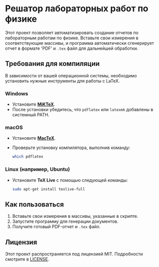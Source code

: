 # Решатор лабораторных работ по физике

Этот проект позволяет автоматизировать создание отчетов по лабораторным работам по физике. Вставьте свои измерения в соответствующие массивы, и программа автоматически сгенерирует отчет в формате 'PDF' и `.tex` файл для дальнейшей обработки. 

## Требования для компиляции

В зависимости от вашей операционной системы, необходимо установить нужные инструменты для работы с LaTeX.

### Windows
- Установите [**MiKTeX**](https://miktex.org/download).
- После установки убедитесь, что `pdflatex` или `latexmk` добавлены в системный PATH.

### macOS
- Установите [**MacTeX**](https://www.tug.org/mactex/).
- Проверьте установку компилятора, выполнив команду:

    ```bash
    which pdflatex
    ```

### Linux (например, Ubuntu)
- Установите **TeX Live** с помощью следующей команды:

    ```bash
    sudo apt-get install texlive-full
    ```

## Как пользоваться
1. Вставьте свои измерения в массивы, указанные в скрипте.
2. Запустите программу для генерации документов.
3. Получите готовый PDF-отчет и `.tex` файл.

## Лицензия
Этот проект распространяется под лицензией MIT. Подробности смотрите в [LICENSE](https://mit-license.org/).

